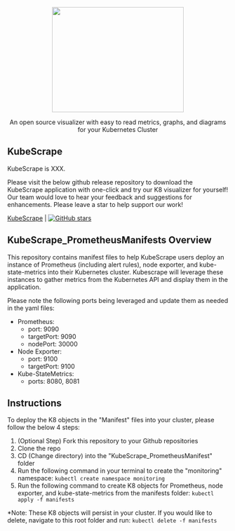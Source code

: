 <p align="center">
  <img src="https://i.imgur.com/763iZTq.jpg"  width="300" height="240">
</p>
<p align="center">An open source visualizer with easy to read metrics, graphs, and diagrams for your Kubernetes Cluster</p>

## KubeScrape
KubeScrape is XXX. <High level overview about the project.>

Please visit the below github release repository to download the KubeScrape application with one-click and try our K8 visualizer for yourself! Our team would love to hear your feedback and suggestions for enhancements. Please leave a star to help support our work!

[KubeScrape](https://github.com/oslabs-beta/KubeScrape) | [![GitHub stars](https://img.shields.io/github/stars/oslabs-beta/KubeScrape?style=social&label=Star&)](https://github.com/oslabs-beta/KubeScrape/)

## KubeScrape_PrometheusManifests Overview
This repository contains manifest files to help KubeScrape users deploy an instance of Prometheus (including alert rules), node exporter, and kube-state-metrics into their Kubernetes cluster. Kubescrape will leverage these instances to gather metrics from the Kubernetes API and display them in the application. 

Please note the following ports being leveraged and update them as needed in the yaml files: 
  - Prometheus:
    - port: 9090 
    - targetPort: 9090
    - nodePort: 30000
  - Node Exporter: 
    - port: 9100 
    - targetPort: 9100
  - Kube-StateMetrics: 
    - ports: 8080, 8081
  
## Instructions 
To deploy the K8 objects in the "Manifest" files into your cluster, please follow the below 4 steps: 

1. (Optional Step) Fork this repository to your Github repositories
2. Clone the repo 
3. CD (Change directory) into the "KubeScrape_PrometheusManifest" folder
4. Run the following command in your terminal to create the "monitoring" namespace:
  ````kubectl create namespace monitoring````
5. Run the following command to create K8 objects for Prometheus, node exporter, and kube-state-metrics from the manifests folder:
  ````kubectl apply -f manifests````
  
*Note: These K8 objects will persist in your cluster. If you would like to delete, navigate to this root folder and run: 
  ````kubectl delete -f manifests````
